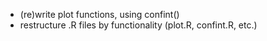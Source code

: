 * (re)write plot functions, using confint()
* restructure .R files by functionality (plot.R, confint.R, etc.)

